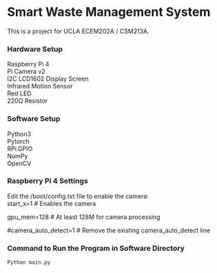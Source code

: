 # Smart Waste Management System
This is a project for UCLA ECEM202A / CSM213A.  

### Hardware Setup    
Raspberry Pi 4  
Pi Camera v2  
I2C LCD1602 Display Screen  
Infrared Motion Sensor  
Red LED  
220Ω Resistor  

### Software Setup   
Python3  
Pytorch  
RPi.GPIO  
NumPy  
OpenCV  

### Raspberry Pi 4 Settings     
Edit the /boot/config.txt file to enable the camera:  
start_x=1 # Enables the camera

gpu_mem=128 # At least 128M for camera processing

#camera_auto_detect=1 # Remove the existing camera_auto_detect line

### Command to Run the Program in Software Directory    
```
Python main.py  
```


